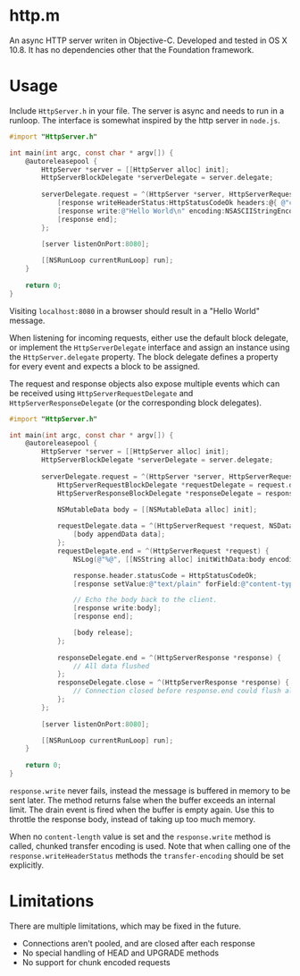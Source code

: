 # http.m

An async HTTP server writen in Objective-C. Developed and tested in OS X 10.8. It has no dependencies other that the Foundation framework.

# Usage

Include `HttpServer.h` in your file. The server is async and needs to run in a runloop. The interface is somewhat inspired by the http server in `node.js`.

```objective-c
#import "HttpServer.h"

int main(int argc, const char * argv[]) {
	@autoreleasepool {
		HttpServer *server = [[HttpServer alloc] init];
		HttpServerBlockDelegate *serverDelegate = server.delegate;
		
		serverDelegate.request = ^(HttpServer *server, HttpServerRequest *request, HttpServerResponse *response) {		
			[response writeHeaderStatus:HttpStatusCodeOk headers:@{ @"content-type" : @"text/plain", @"content-length" : @"12" }];
			[response write:@"Hello World\n" encoding:NSASCIIStringEncoding];
			[response end];
		};
		
		[server listenOnPort:8080];

		[[NSRunLoop currentRunLoop] run];
	}
	
	return 0;
}
```

Visiting `localhost:8080` in a browser should result in a "Hello World" message.

When listening for incoming requests, either use the default block delegate, or implement the `HttpServerDelegate` interface and assign an instance using the `HttpServer.delegate` property. The block delegate defines a property for every event and expects a block to be assigned.

The request and response objects also expose multiple events which can be received using `HttpServerRequestDelegate` and `HttpServerResponseDelegate` (or the corresponding block delegates).

```objective-c
#import "HttpServer.h"

int main(int argc, const char * argv[]) {
	@autoreleasepool {
		HttpServer *server = [[HttpServer alloc] init];
		HttpServerBlockDelegate *serverDelegate = server.delegate;
		
		serverDelegate.request = ^(HttpServer *server, HttpServerRequest *request, HttpServerResponse *response) {
			HttpServerRequestBlockDelegate *requestDelegate = request.delegate;
			HttpServerResponseBlockDelegate *responseDelegate = response.delegate;

			NSMutableData body = [[NSMutableData alloc] init];
			
			requestDelegate.data = ^(HttpServerRequest *request, NSData *data) {
				[body appendData data];
			};
			requestDelegate.end = ^(HttpServerRequest *request) {
				NSLog(@"%@", [[NSString alloc] initWithData:body encoding:NSUTF8StringEncoding]);

				response.header.statusCode = HttpStatusCodeOk;
				[response setValue:@"text/plain" forField:@"content-type"];

				// Echo the body back to the client.
				[response write:body];
				[response end];

				[body release];
			};
			
			responseDelegate.end = ^(HttpServerResponse *response) {
				// All data flushed
			};
			responseDelegate.close = ^(HttpServerResponse *response) {
				// Connection closed before response.end could flush all the data
			};
		};
		
		[server listenOnPort:8080];

		[[NSRunLoop currentRunLoop] run];
	}
	
	return 0;
}
```

`response.write` never fails, instead the message is buffered in memory to be sent later. The method returns false when the buffer exceeds an internal limit. The drain event is fired when the buffer is empty again. Use this to throttle the response body, instead of taking up too much memory.

When no `content-length` value is set and the `response.write` method is called, chunked transfer encoding is used. Note that when calling one of the `response.writeHeaderStatus` methods the `transfer-encoding` should be set explicitly.

# Limitations

There are multiple limitations, which may be fixed in the future.

* Connections aren't pooled, and are closed after each response
* No special handling of HEAD and UPGRADE methods 
* No support for chunk encoded requests
